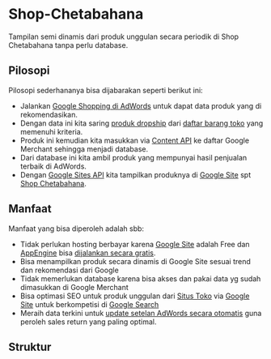 # Shop-Chetabahana
Tampilan semi dinamis dari produk unggulan secara periodik di Shop Chetabahana tanpa perlu database.

## Pilosopi
Pilosopi sederhananya bisa dijabarakan seperti berikut ini:
- Jalankan [Google Shopping di AdWords](https://chetabahana.wordpress.com/google-shopping/) untuk dapat data produk yang di rekomendasikan.  
- Dengan data ini kita saring [produk dropship](https://chetabahana.com/product?p=1&c=0&l=60) dari [daftar barang toko](https://chetabahana.com/sitemap.xml) yang memenuhi kriteria.  
- Produk ini kemudian kita masukkan via [Content API](https://developers.google.com/shopping-content/v2/quickstart) ke daftar Google Merchant sehingga menjadi database.  
- Dari database ini kita ambil produk yang mempunyai hasil penjualan terbaik di AdWords.  
- Dengan [Google Sites API](https://developers.google.com/google-apps/sites/docs/developers_guide) kita tampilkan produknya di [Google Site](http://sites.google.com/) spt [Shop Chetabahana](http://shop.chetabahana.com/).

## Manfaat
Manfaat yang bisa diperoleh adalah sbb:
- Tidak perlukan hosting berbayar karena [Google Site](http://sites.google.com/) adalah Free dan [AppEngine](https://cloud.google.com/appengine/) bisa [dijalankan secara gratis](https://stackoverflow.com/questions/18101642/appengine-limit-the-number-of-instances/26654430#26654430).
- Bisa menampilkan produk secara dinamis di Google Site sesuai trend dan rekomendasi dari Google
- Tidak memerlukan database karena bisa akses dan pakai data yg sudah dimasukkan di Google Merchant
- Bisa optimasi SEO untuk produk unggulan dari [Situs Toko](https://chetabahana.com/) via [Google Site](http://shop.chetabahana.com/) untuk berkompetisi di [Google Search](https://www.google.com/search?q=chetabahana)
- Meraih data terkini untuk [update setelan AdWords secara otomatis](https://developers.google.com/adwords/api/docs/guides/start) guna peroleh sales return yang paling optimal.

## Struktur


